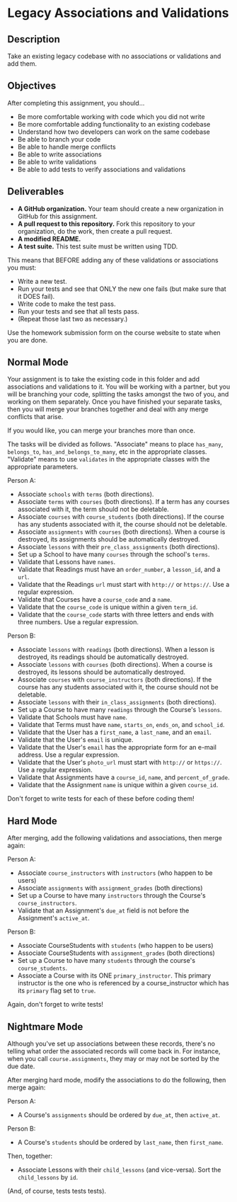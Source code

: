 # Legacy Associations and Validations

## Description

Take an existing legacy codebase with no associations or validations and add them.

## Objectives

After completing this assignment, you should...

* Be more comfortable working with code which you did not write
* Be more comfortable adding functionality to an existing codebase
* Understand how two developers can work on the same codebase
* Be able to branch your code
* Be able to handle merge conflicts
* Be able to write associations
* Be able to write validations
* Be able to add tests to verify associations and validations

## Deliverables

* **A GitHub organization.**  Your team should create a new organization in GitHub for this assignment.
* **A pull request to this repository.**  Fork this repository to your organization, do the work, then create a pull request.
* **A modified README.**
* **A test suite.**  This test suite must be written using TDD.

This means that BEFORE adding any of these validations or associations you must:

* Write a new test.
* Run your tests and see that ONLY the new one fails (but make sure that it DOES fail).
* Write code to make the test pass.
* Run your tests and see that all tests pass.
* (Repeat those last two as necessary.)

Use the homework submission form on the course website to state when you are done.

## Normal Mode

Your assignment is to take the existing code in this folder and add associations and validations to it.  You will be working with a partner, but you will be branching your code, splitting the tasks amongst the two of you, and working on them separately.  Once you have finished your separate tasks, then you will merge your branches together and deal with any merge conflicts that arise.

If you would like, you can merge your branches more than once.

The tasks will be divided as follows.  "Associate" means to place `has_many`, `belongs_to`, `has_and_belongs_to_many`, etc in the appropriate classes.  "Validate" means to use `validates` in the appropriate classes with the appropriate parameters.

Person A:

* Associate `schools` with `terms` (both directions).
* Associate `terms` with `courses` (both directions).  If a term has any courses associated with it, the term should not be deletable.
* Associate `courses` with `course_students` (both directions).  If the course has any students associated with it, the course should not be deletable.
* Associate `assignments` with `courses` (both directions).  When a course is destroyed, its assignments should be automatically destroyed.
* Associate `lessons` with their `pre_class_assignments` (both directions).
* Set up a School to have many `courses` through the school's `terms`.
* Validate that Lessons have `names`.
* Validate that Readings must have an `order_number`, a `lesson_id`, and a `url`.
* Validate that the Readings `url` must start with `http://` or `https://`.  Use a regular expression.
* Validate that Courses have a `course_code` and a `name`.
* Validate that the `course_code` is unique within a given `term_id`.
* Validate that the `course_code` starts with three letters and ends with three numbers.  Use a regular expression.

Person B:

* Associate `lessons` with `readings` (both directions).  When a lesson is destroyed, its readings should be automatically destroyed.
* Associate `lessons` with `courses` (both directions).  When a course is destroyed, its lessons should be automatically destroyed.
* Associate `courses` with `course_instructors` (both directions).  If the course has any students associated with it, the course should not be deletable.
* Associate `lessons` with their `in_class_assignments` (both directions).
* Set up a Course to have many `readings` through the Course's `lessons`.
* Validate that Schools must have `name`.
* Validate that Terms must have `name`, `starts_on`, `ends_on`, and `school_id`.
* Validate that the User has a `first_name`, a `last_name`, and an `email`.
* Validate that the User's `email` is unique.
* Validate that the User's `email` has the appropriate form for an e-mail address.  Use a regular expression.
* Validate that the User's `photo_url` must start with `http://` or `https://`.  Use a regular expression.
* Validate that Assignments have a `course_id`, `name`, and `percent_of_grade`.
* Validate that the Assignment `name` is unique within a given `course_id`.

Don't forget to write tests for each of these before coding them!


## Hard Mode

After merging, add the following validations and associations, then merge again:

Person A:

* Associate `course_instructors` with `instructors` (who happen to be users)
* Associate `assignments` with `assignment_grades` (both directions)
* Set up a Course to have many `instructors` through the Course's `course_instructors`.
* Validate that an Assignment's `due_at` field is not before the Assignment's `active_at`.

Person B:

* Associate CourseStudents with `students` (who happen to be users)
* Associate CourseStudents with `assignment_grades` (both directions)
* Set up a Course to have many `students` through the course's `course_students`.
* Associate a Course with its ONE `primary_instructor`.  This primary instructor is the one who is referenced by a course_instructor which has its `primary` flag set to `true`.

Again, don't forget to write tests!

## Nightmare Mode

Although you've set up associations between these records, there's no telling what order the associated records will come back in.  For instance, when you call `course.assignments`, they may or may not be sorted by the due date.

After merging hard mode, modify the associations to do the following, then merge again:

Person A:

* A Course's `assignments` should be ordered by `due_at`, then `active_at`.

Person B:

* A Course's `students` should be ordered by `last_name`, then `first_name`.

Then, together:

* Associate Lessons with their `child_lessons` (and vice-versa).  Sort the `child_lessons` by `id`.

(And, of course, tests tests tests).
